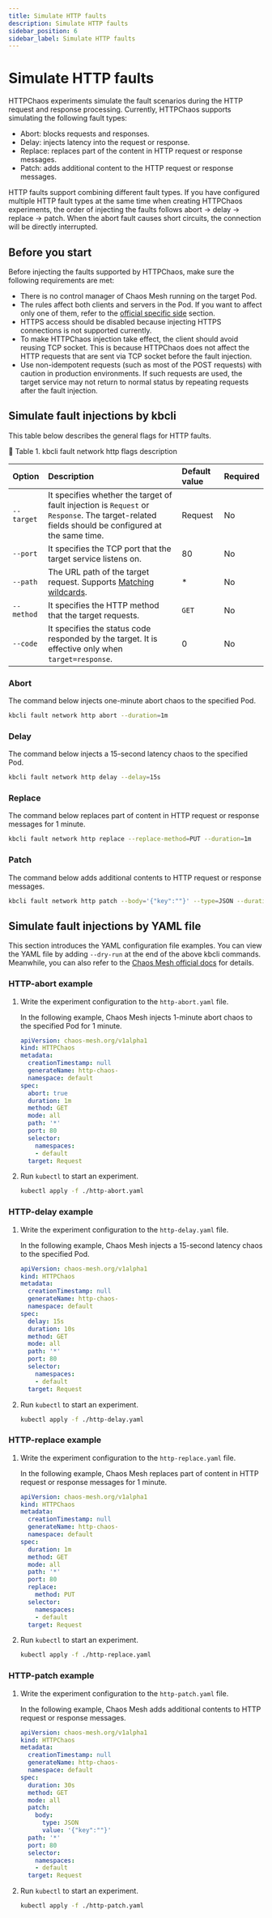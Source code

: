 ```yaml
---
title: Simulate HTTP faults
description: Simulate HTTP faults
sidebar_position: 6
sidebar_label: Simulate HTTP faults
---
```


# Simulate HTTP faults

HTTPChaos experiments simulate the fault scenarios during the HTTP request and response processing. Currently, HTTPChaos supports simulating the following fault types:

* Abort: blocks requests and responses.
* Delay: injects latency into the request or response.
* Replace: replaces part of the content in HTTP request or response messages.
* Patch: adds additional content to the HTTP request or response messages.

HTTP faults support combining different fault types. If you have configured multiple HTTP fault types at the same time when creating HTTPChaos experiments, the order of injecting the faults follows abort -> delay -> replace -> patch. When the abort fault causes short circuits, the connection will be directly interrupted.

## Before you start

Before injecting the faults supported by HTTPChaos, make sure the following requirements are met:

* There is no control manager of Chaos Mesh running on the target Pod.
* The rules affect both clients and servers in the Pod. If you want to affect only one of them, refer to the [official specific side](https://chaos-mesh.org/docs/simulate-http-chaos-on-kubernetes/#specify-side) section.
* HTTPS access should be disabled because injecting HTTPS connections is not supported currently.
* To make HTTPChaos injection take effect, the client should avoid reusing TCP socket. This is because HTTPChaos does not affect the HTTP requests that are sent via TCP socket before the fault injection.
* Use non-idempotent requests (such as most of the POST requests) with caution in production environments. If such requests are used, the target service may not return to normal status by repeating requests after the fault injection.

## Simulate fault injections by kbcli

This table below describes the general flags for HTTP faults.

📎 Table 1. kbcli fault network http flags description

| Option                   | Description               | Default value | Required |
| :----------------------- | :------------------------ | :------------ | :------- |
| `--target` | It specifies whether the target of fault injection is `Request` or `Response`. The target-related fields should be configured at the same time. | Request | No |
| `--port` | It specifies the TCP port that the target service listens on. | 80 | No |
| `--path` | The URL path of the target request. Supports [Matching wildcards](https://www.wikiwand.com/en/Matching_wildcards). | * | No |
| `--method` | It specifies the HTTP method that the target requests. | `GET` | No |
| `--code` | It specifies the status code responded by the target. It is effective only when `target=response`. | 0 | No |

### Abort

The command below injects one-minute abort chaos to the specified Pod.

```bash
kbcli fault network http abort --duration=1m
```

### Delay

The command below injects a 15-second latency chaos to the specified Pod.

```bash
kbcli fault network http delay --delay=15s
```

### Replace

The command below replaces part of content in HTTP request or response messages for 1 minute.

```bash
kbcli fault network http replace --replace-method=PUT --duration=1m
```

### Patch

The command below adds additional contents to HTTP request or response messages.

```bash
kbcli fault network http patch --body='{"key":""}' --type=JSON --duration=30s
```

## Simulate fault injections by YAML file

This section introduces the YAML configuration file examples. You can view the YAML file by adding `--dry-run` at the end of the above kbcli commands. Meanwhile, you can also refer to the [Chaos Mesh official docs](https://chaos-mesh.org/docs/next/simulate-http-chaos-on-kubernetes/#create-experiments-using-yaml-files) for details.

### HTTP-abort example

1. Write the experiment configuration to the `http-abort.yaml` file.

    In the following example, Chaos Mesh injects 1-minute abort chaos to the specified Pod for 1 minute.

    ```yaml
    apiVersion: chaos-mesh.org/v1alpha1
    kind: HTTPChaos
    metadata:
      creationTimestamp: null
      generateName: http-chaos-
      namespace: default
    spec:
      abort: true
      duration: 1m
      method: GET
      mode: all
      path: '*'
      port: 80
      selector:
        namespaces:
        - default
      target: Request
    ```

2. Run `kubectl` to start an experiment.

   ```bash
   kubectl apply -f ./http-abort.yaml
   ```

### HTTP-delay example


1. Write the experiment configuration to the `http-delay.yaml` file.

    In the following example, Chaos Mesh injects a 15-second latency chaos to the specified Pod.

    ```yaml
    apiVersion: chaos-mesh.org/v1alpha1
    kind: HTTPChaos
    metadata:
      creationTimestamp: null
      generateName: http-chaos-
      namespace: default
    spec:
      delay: 15s
      duration: 10s
      method: GET
      mode: all
      path: '*'
      port: 80
      selector:
        namespaces:
        - default
      target: Request
    ```

2. Run `kubectl` to start an experiment.

   ```bash
   kubectl apply -f ./http-delay.yaml
   ```

### HTTP-replace example

1. Write the experiment configuration to the `http-replace.yaml` file.

    In the following example, Chaos Mesh replaces part of content in HTTP request or response messages for 1 minute.

    ```yaml
    apiVersion: chaos-mesh.org/v1alpha1
    kind: HTTPChaos
    metadata:
      creationTimestamp: null
      generateName: http-chaos-
      namespace: default
    spec:
      duration: 1m
      method: GET
      mode: all
      path: '*'
      port: 80
      replace:
        method: PUT
      selector:
        namespaces:
        - default
      target: Request
    ```

2. Run `kubectl` to start an experiment.

   ```bash
   kubectl apply -f ./http-replace.yaml
   ```

### HTTP-patch example

1. Write the experiment configuration to the `http-patch.yaml` file.

    In the following example, Chaos Mesh adds additional contents to HTTP request or response messages.

    ```yaml
    apiVersion: chaos-mesh.org/v1alpha1
    kind: HTTPChaos
    metadata:
      creationTimestamp: null
      generateName: http-chaos-
      namespace: default
    spec:
      duration: 30s
      method: GET
      mode: all
      patch:
        body:
          type: JSON
          value: '{"key":""}'
      path: '*'
      port: 80
      selector:
        namespaces:
        - default
      target: Request
    ```

2. Run `kubectl` to start an experiment.

   ```bash
   kubectl apply -f ./http-patch.yaml
   ```

